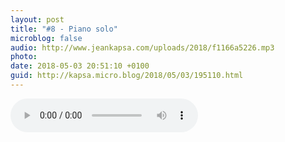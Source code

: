 ```yaml
---
layout: post
title: "#8 - Piano solo"
microblog: false
audio: http://www.jeankapsa.com/uploads/2018/f1166a5226.mp3
photo: 
date: 2018-05-03 20:51:10 +0100
guid: http://kapsa.micro.blog/2018/05/03/195110.html
---
```

<audio controls="controls" src="http://www.jeankapsa.com/uploads/2018/f1166a5226.mp3" />
